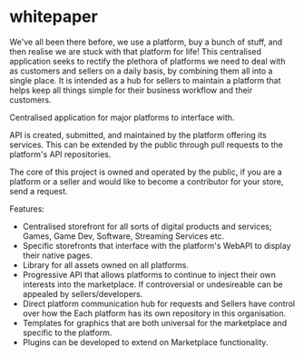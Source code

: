 # whitepaper

We've all been there before, we use a platform, buy a bunch of stuff, and then realise we are stuck with that platform for life! This centralised application seeks to rectify the plethora of platforms we need to deal with as customers and sellers on a daily basis, by combining them all into a single place. It is intended as a hub for sellers to maintain a platform that helps keep all things simple for their business workflow and their customers.

Centralised application for major platforms to interface with. 

API is created, submitted, and maintained by the platform offering its services. This can be extended by the public through pull requests to the platform's API repositories.

The core of this project is owned and operated by the public, if you are a platform or a seller and would like to become a contributor for your store, send a request.

Features:

- Centralised storefront for all sorts of digital products and services; Games, Game Dev, Software, Streaming Services etc.
- Specific storefronts that interface with the platform's WebAPI to display their native pages.
- Library for all assets owned on all platforms.
- Progressive API that allows platforms to continue to inject their own interests into the marketplace. If controversial or undesireable can be appealed by sellers/developers.
- Direct platform communication hub for requests and Sellers have control over how the Each platform has its own repository in this organisation.
- Templates for graphics that are both universal for the marketplace and specific to the platform.
- Plugins can be developed to extend on Marketplace functionality.
